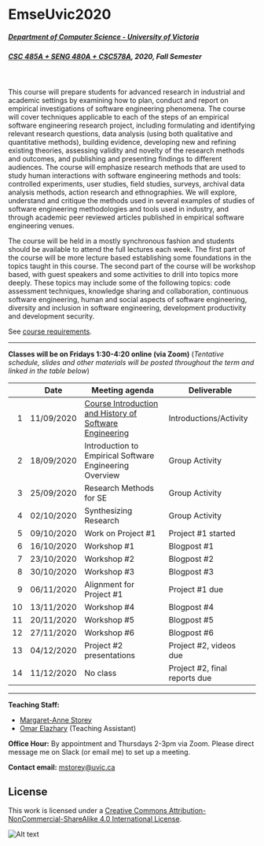 # EmseUvic2020

##### [Department of Computer Science - University of Victoria](http://www.csc.uvic.ca/)
##### [CSC 485A + SENG 480A + CSC578A](https://heat.csc.uvic.ca/coview/course/2020091/CSC578A), 2020, Fall Semester
<br>

This course will prepare students for advanced research in industrial and academic settings by examining how to plan, conduct and report on empirical investigations of software engineering phenomena. The course will cover techniques applicable to each of the steps of an empirical software engineering research project, including formulating and identifying relevant research questions, data analysis (using both qualitative and quantitative methods), building evidence, developing new and refining existing theories, assessing validity and novelty of the research methods and outcomes, and publishing and presenting findings to different audiences. The course will emphasize research methods that are used to study human interactions with software engineering methods and tools: controlled experiments, user studies, field studies, surveys, archival data analysis methods, action research and ethnographies. We will explore, understand and critique the methods used in several examples of studies of software engineering methodologies and tools used in industry, and through academic peer reviewed articles published in empirical software engineering venues.​

The course will be held in a mostly synchronous fashion and students should be available to attend the full lectures each week.
The first part of the course will be more lecture based establishing some foundations in the topics taught in this course.
The second part of the course will be workshop based, with guest speakers and some activities to drill into topics more deeply.  These topics may include some of the following topics: code assessment techniques, knowledge sharing and collaboration, continuous software engineering, human and social aspects of software engineering, diversity and inclusion in software engineering, development productivity and development security.

See [course requirements](requirements.md).

---

**Classes will be on Fridays 1:30-4:20 online (via Zoom)**
(*Tentative schedule, slides and other materials will be posted throughout the term and linked in the table below*)


| | Date | Meeting agenda | Deliverable |
| ---:| ---------- | -------------- | ------------- |
| 1 | 11/09/2020 | [Course Introduction and History of Software Engineering](resources/introduction.md)| Introductions/Activity |
| 2 | 18/09/2020 | Introduction to Empirical Software Engineering Overview | Group Activity |
| 3 | 25/09/2020 | Research Methods for SE | Group Activity |
| 4 | 02/10/2020 | Synthesizing Research | Group Activity |
| 5 | 09/10/2020 | Work on Project #1 | Project #1 started |
| 6 | 16/10/2020 | Workshop #1 | Blogpost #1 |
| 7 | 23/10/2020 | Workshop #2 | Blogpost #2 |
| 8 | 30/10/2020 | Workshop #3 | Blogpost #3 |
| 9 | 06/11/2020 | Alignment for Project #1 | Project #1 due |
| 10 | 13/11/2020 | Workshop #4 | Blogpost #4 |
| 11 | 20/11/2020 | Workshop #5 | Blogpost #5 |
| 12 | 27/11/2020 | Workshop #6 | Blogpost #6 |
| 13 | 04/12/2020 | Project #2 presentations | Project #2, videos due |
| 14 | 11/12/2020 | No class | Project #2, final reports due |

---

**Teaching Staff:**

- [Margaret-Anne Storey](https://margaretannestorey.com/)
- [Omar Elazhary](http://omazhary.net) (Teaching Assistant)

**Office Hour:** By appointment and Thursdays 2-3pm via Zoom.
Please direct message me on Slack (or email me) to set up a meeting.

**Contact email:** [mstorey@uvic.ca](mailto:mstorey@uvic.ca)


## License

This work is licensed under a [Creative Commons Attribution-NonCommercial-ShareAlike 4.0 International License](http://creativecommons.org/licenses/by-nc-sa/4.0/).

![Alt text](https://i.creativecommons.org/l/by-nc-sa/4.0/88x31.png "Creative Commons Attribution-NonCommercial-ShareAlike 4.0 International License")
